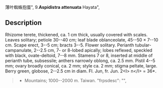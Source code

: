 薄叶蜘蛛抱蛋",
9.**Aspidistra attenuata** Hayata",

## Description
Rhizome terete, thickened, ca. 1 cm thick, usually covered with scales. Leaves solitary; petiole 30--40 cm; leaf blade oblanceolate, 45--50 × 7--10 cm. Scape erect, 3--5 cm; bracts 3--5. Flower solitary. Perianth tubular-campanulate, 2--2.5 cm, 7- or 8-lobed apically; lobes reflexed, speckled with black, ovate-deltoid, 7--8 mm. Stamens 7 or 8, inserted at middle of perianth tube, subsessile; anthers narrowly oblong, ca. 2.5 mm. Pistil 4--5 mm; ovary broadly conical, ca. 2 mm; style ca. 2 mm; stigma peltate, large. Berry green, globose, 2--2.5 cm in diam. Fl. Jun, fr. Jun. 2&lt;I&gt; n&lt;/I&gt; = 36*.

> * Mountains; 1000--2000 m. Taiwan.
  "frpsdesc": "",
